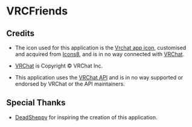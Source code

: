 # VRCFriends

## Credits
* The icon used for this application is the [Vrchat app icon](https://icons8.com/icon/l3l1gzizJLqM/vrchat), customised and acquired from [Icons8](https://icons8.com), and is in no way connected with [VRChat](https://hello.vrchat.com).

* [VRChat](https://hello.vrchat.com) is Copyright &copy; VRChat Inc.

* This application uses the [VRChat API](https://vrchatapi.github.io/) and is in no way supported or endorsed by VRChat or the API maintainers.

## Special Thanks
* [DeadSheppy](https://twitch.tv/DeadSheppy) for inspiring the creation of this application.
